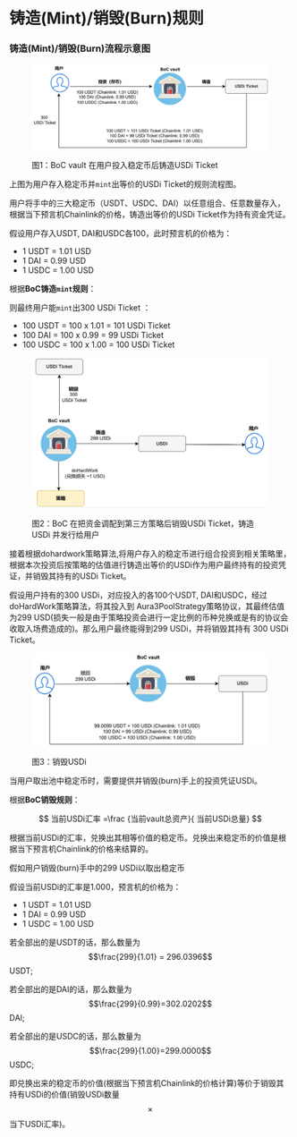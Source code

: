 # 铸造(Mint)/销毁(Burn)规则

### 铸造(Mint)/销毁(Burn)流程示意图

<figure><img src="../../.gitbook/assets/Mint_USDi_T_zh.png" alt=""><figcaption><p>图1：BoC vault 在用户投入稳定币后铸造USDi Ticket</p></figcaption></figure>

上图为用户存入稳定币并`mint`出等价的USDi Ticket的规则流程图。

用户将手中的三大稳定币（USDT、USDC、DAI）以任意组合、任意数量存入，根据当下预言机Chainlink的价格，铸造出等价的USDi Ticket作为持有资金凭证。

假设用户存入USDT, DAI和USDC各100，此时预言机的价格为：

* 1 USDT = 1.01 USD
* 1 DAI = 0.99 USD
* 1 USDC = 1.00 USD

根据**BoC铸造`mint`规则**：

则最终用户能`mint`出300 USDi Ticket ：

* 100 USDT = 100 x 1.01 = 101 USDi Ticket
* 100 DAI = 100 x 0.99 = 99 USDi Ticket
* 100 USDC = 100 x 1.00 = 100 USDi Ticket

<figure><img src="../../.gitbook/assets/Mint_USDi_zh.png" alt=""><figcaption><p>图2：BoC 在把资金调配到第三方策略后销毁USDi Ticket，铸造USDi 并发行给用户</p></figcaption></figure>

接着根据dohardwork策略算法,将用户存入的稳定币进行组合投资到相关策略里，根据本次投资后按策略的估值进行铸造出等价的USDi作为用户最终持有的投资凭证，并销毁其持有的USDi Ticket。

假设用户持有的300 USDi，对应投入的各100个USDT, DAI和USDC，经过doHardWork策略算法，将其投入到 Aura3PoolStrategy策略协议，其最终估值为299 USD(损失一般是由于策略投资会进行一定比例的币种兑换或是有的协议会收取入场费造成的)。那么用户最终能得到299 USDi，并将销毁其持有 300 USDi Ticket。

<figure><img src="../../.gitbook/assets/Burn_USDi_zh (1).png" alt=""><figcaption><p>图3：销毁USDi</p></figcaption></figure>

当用户取出池中稳定币时，需要提供并销毁(burn)手上的投资凭证USDi。

根据**BoC销毁规则**：

$$
当前USDi汇率 =\frac {当前vault总资产}{ 当前USDi总量}
$$

根据当前USDi的汇率，兑换出其相等价值的稳定币。兑换出来稳定币的价值是根据当下预言机Chainlink的价格来结算的。

假如用户销毁(burn)手中的299 USDi以取出稳定币

假设当前USDi的汇率是1.000，预言机的价格为：

* 1 USDT = 1.01 USD
* 1 DAI = 0.99 USD
* 1 USDC = 1.00 USD

若全部出的是USDT的话，那么数量为 $$\frac{299}{1.01} = 296.0396$$ USDT;

若全部出的是DAI的话，那么数量为 $$\frac{299}{0.99}=302.0202$$ DAI;

若全部出的是USDC的话，那么数量为$$\frac{299}{1.00}=299.0000$$ USDC;

即兑换出来的稳定币的价值(根据当下预言机Chainlink的价格计算)等价于销毁其持有USDi的价值(销毁USDi数量$$\times$$当下USDi汇率)。
